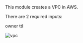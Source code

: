 This module creates a VPC in AWS.

There are 2 required inputs:

  owner
  ttl
  
  ![vpc](https://github.com/eelrb/terraform-aws-vpc/blob/master/aws-vpc.png?raw=true)
